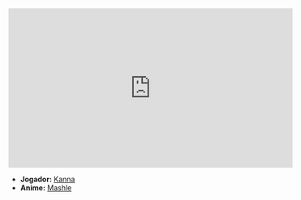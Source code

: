 <iframe width="560" height="315" src="https://www.youtube.com/embed/210R0ozmLwg?si=_p59YRYNK6zRkbqN" title="YouTube video player" frameborder="0" allow="accelerometer; autoplay; clipboard-write; encrypted-media; gyroscope; picture-in-picture; web-share" referrerpolicy="strict-origin-when-cross-origin" allowfullscreen></iframe>

- **Jogador:** [Kanna](../Membros/Kanna.md)
- **Anime:** [Mashle](../Animes/Mashle.md)